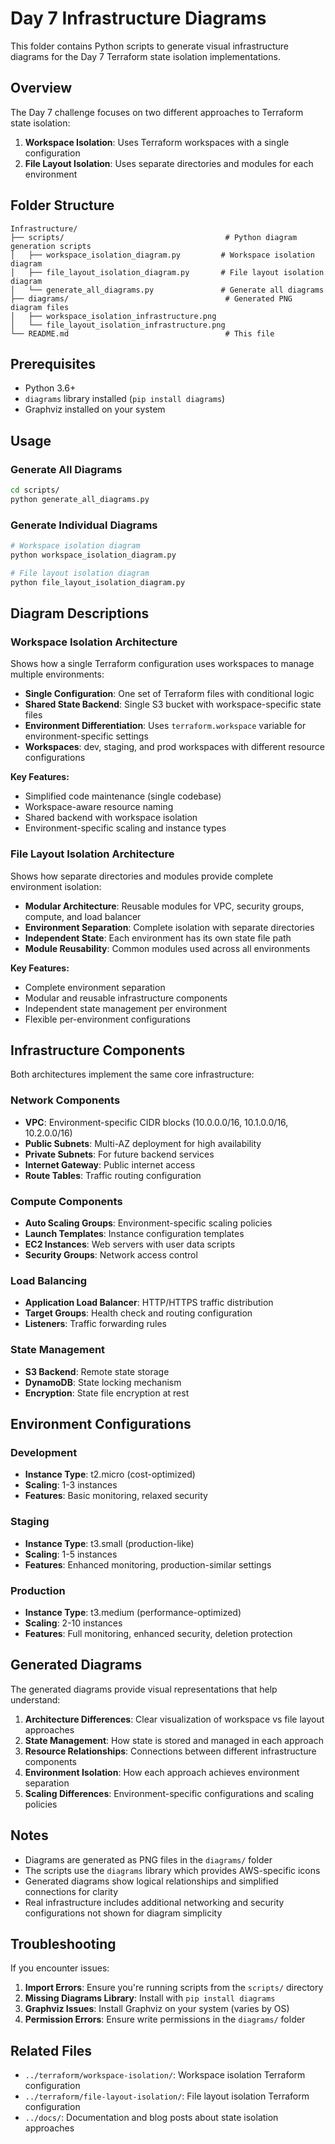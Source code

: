 # Day 7 Infrastructure Diagrams

This folder contains Python scripts to generate visual infrastructure diagrams for the Day 7 Terraform state isolation implementations.

## Overview

The Day 7 challenge focuses on two different approaches to Terraform state isolation:

1. **Workspace Isolation**: Uses Terraform workspaces with a single configuration
2. **File Layout Isolation**: Uses separate directories and modules for each environment

## Folder Structure

```
Infrastructure/
├── scripts/                                    # Python diagram generation scripts
│   ├── workspace_isolation_diagram.py         # Workspace isolation diagram
│   ├── file_layout_isolation_diagram.py       # File layout isolation diagram
│   └── generate_all_diagrams.py               # Generate all diagrams
├── diagrams/                                   # Generated PNG diagram files
│   ├── workspace_isolation_infrastructure.png
│   └── file_layout_isolation_infrastructure.png
└── README.md                                   # This file
```

## Prerequisites

- Python 3.6+
- `diagrams` library installed (`pip install diagrams`)
- Graphviz installed on your system

## Usage

### Generate All Diagrams

```bash
cd scripts/
python generate_all_diagrams.py
```

### Generate Individual Diagrams

```bash
# Workspace isolation diagram
python workspace_isolation_diagram.py

# File layout isolation diagram  
python file_layout_isolation_diagram.py
```

## Diagram Descriptions

### Workspace Isolation Architecture

Shows how a single Terraform configuration uses workspaces to manage multiple environments:

- **Single Configuration**: One set of Terraform files with conditional logic
- **Shared State Backend**: Single S3 bucket with workspace-specific state files
- **Environment Differentiation**: Uses `terraform.workspace` variable for environment-specific settings
- **Workspaces**: dev, staging, and prod workspaces with different resource configurations

**Key Features:**
- Simplified code maintenance (single codebase)
- Workspace-aware resource naming
- Shared backend with workspace isolation
- Environment-specific scaling and instance types

### File Layout Isolation Architecture

Shows how separate directories and modules provide complete environment isolation:

- **Modular Architecture**: Reusable modules for VPC, security groups, compute, and load balancer
- **Environment Separation**: Complete isolation with separate directories
- **Independent State**: Each environment has its own state file path
- **Module Reusability**: Common modules used across all environments

**Key Features:**
- Complete environment separation
- Modular and reusable infrastructure components
- Independent state management per environment
- Flexible per-environment configurations

## Infrastructure Components

Both architectures implement the same core infrastructure:

### Network Components
- **VPC**: Environment-specific CIDR blocks (10.0.0.0/16, 10.1.0.0/16, 10.2.0.0/16)
- **Public Subnets**: Multi-AZ deployment for high availability
- **Private Subnets**: For future backend services
- **Internet Gateway**: Public internet access
- **Route Tables**: Traffic routing configuration

### Compute Components
- **Auto Scaling Groups**: Environment-specific scaling policies
- **Launch Templates**: Instance configuration templates
- **EC2 Instances**: Web servers with user data scripts
- **Security Groups**: Network access control

### Load Balancing
- **Application Load Balancer**: HTTP/HTTPS traffic distribution
- **Target Groups**: Health check and routing configuration
- **Listeners**: Traffic forwarding rules

### State Management
- **S3 Backend**: Remote state storage
- **DynamoDB**: State locking mechanism
- **Encryption**: State file encryption at rest

## Environment Configurations

### Development
- **Instance Type**: t2.micro (cost-optimized)
- **Scaling**: 1-3 instances
- **Features**: Basic monitoring, relaxed security

### Staging
- **Instance Type**: t3.small (production-like)
- **Scaling**: 1-5 instances  
- **Features**: Enhanced monitoring, production-similar settings

### Production
- **Instance Type**: t3.medium (performance-optimized)
- **Scaling**: 2-10 instances
- **Features**: Full monitoring, enhanced security, deletion protection

## Generated Diagrams

The generated diagrams provide visual representations that help understand:

1. **Architecture Differences**: Clear visualization of workspace vs file layout approaches
2. **State Management**: How state is stored and managed in each approach
3. **Resource Relationships**: Connections between different infrastructure components
4. **Environment Isolation**: How each approach achieves environment separation
5. **Scaling Differences**: Environment-specific configurations and scaling policies

## Notes

- Diagrams are generated as PNG files in the `diagrams/` folder
- The scripts use the `diagrams` library which provides AWS-specific icons
- Generated diagrams show logical relationships and simplified connections for clarity
- Real infrastructure includes additional networking and security configurations not shown for diagram simplicity

## Troubleshooting

If you encounter issues:

1. **Import Errors**: Ensure you're running scripts from the `scripts/` directory
2. **Missing Diagrams Library**: Install with `pip install diagrams`
3. **Graphviz Issues**: Install Graphviz on your system (varies by OS)
4. **Permission Errors**: Ensure write permissions in the `diagrams/` folder

## Related Files

- `../terraform/workspace-isolation/`: Workspace isolation Terraform configuration
- `../terraform/file-layout-isolation/`: File layout isolation Terraform configuration
- `../docs/`: Documentation and blog posts about state isolation approaches
